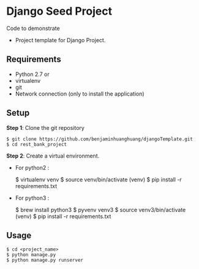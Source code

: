 # Django Seed Project

Code to demonstrate 

- Project template for Django Project.

## Requirements

- Python 2.7 or 
- virtualenv 
- git
- Network connection (only to install the application)

## Setup

**Step 1**: Clone the git repository

    $ git clone https://github.com/benjaminhuanghuang/djangoTemplate.git
    $ cd rest_bank_project

**Step 2**: Create a virtual environment.

- For python2 :

    $ virtualenv venv
    $ source venv/bin/activate
    (venv) $ pip install -r requirements.txt

- For python3 :

    $ brew install python3
    $ pyvenv venv3
    $ source venv3/bin/activate
    (venv) $ pip install -r requirements.txt


    
## Usage
    $ cd <project_name>
    $ python manage.py            
    $ python manage.py runserver